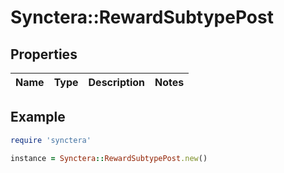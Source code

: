 # Synctera::RewardSubtypePost

## Properties

| Name | Type | Description | Notes |
| ---- | ---- | ----------- | ----- |

## Example

```ruby
require 'synctera'

instance = Synctera::RewardSubtypePost.new()
```

